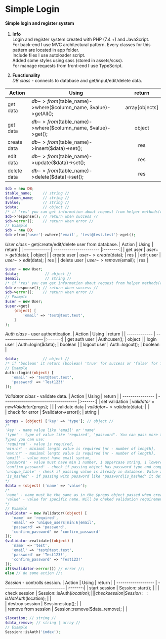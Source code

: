 # Simple Login

#### Simple login and register system

1. **Info**  
   Login and register system created with PHP (7.4 +) and JavaScript.  
   For back-end I use MVC architectural pattern. Every classes for this pattern are located in app folder.  
   Include files I use autoloader script.  
   Added some styles using sass (stored in assets/scss).  
   For manage requests from front-end I use TypeScript.  

2. **Functionality**  
   *DB class* - connects to database and get/input/edit/delete data.
   
| Action        | Using                                                          | return          |
| ------------- | -------------------------------------------------------------- |:---------------:|
| get data      | $db->from($table_name)->where($column_name, $value)->getAll(); | array[objects]  |
| get data      | $db->from($table_name)->where($column_name, $value)->get();    | object          |
| create data   | $db->from($table_name)->insert($data)->set();                  | res             |
| edit data     | $db->from($table_name)->update($data)->set();                  | res             |
| delete data   | $db->from($table_name)->delete($data)->set();                  | res             |  
```php
$db = new DB;
$table_name;     // string //
$column_name;    // string //
$value;          // string //
$data;           // object //
/* if 'res' you can get information about request from helper methods(response, error) */
$db->response(); // return when success //
$db->error();    // return when error //
// Example
$db = new DB;
$db->from('user')->where('email', 'test@test.test')->get();
```  

   *User class* - get/create/edit/delete user from database.
| Action        | Using                   |  return  |
| ------------- | ----------------------- |:--------:|
| get user      | $user->get($data);      | object   |
| create user   | $user->create($data);   | res      |
| edit user     | $user->edit($data);     | res      |
| delete user   | $user->remove($email);  | res      |  
```php
$user = new User;
$data;            // object //
$email;           // string //
/* if 'res' you can get information about request from helper methods(response, error) */
$db->response(); // return when success //
$db->error();    // return when error //
// Example
$user = new User;
$user->get(
    (object) [
        'email' => 'test@test.test',
    ]
);
```

  *Auth class* - user authentication.
| Action        | Using                 | return  |
| ------------- | --------------------- |:-------:|
| get auth user | Auth::user();         | object  |
| login user    | Auth::login($data);   | boolean |
| logout user   | Auth::logout();       | boolean |  
```php
$data;           // object //
/* if 'boolean' it return (boolean) 'true' for success or 'false' for failed action */
// Example
Auth::login((object) [
   'email' => 'test@test.test',
   'password' => 'Test123!'
]);
```

*Validator class* - validate data.
| Action           | Using                                 | return  |
| ---------------- | ------------------------------------- |:-------:|
| set validation   | $validator = new Validator($props);   |         |
| validate data    | $validator->validate($data);          |         |  
| check for error  | $validator->error();                  | string  |  
```php
$props = (object) ['key' => 'type']; // object //
/*
'key' - name value like 'email' or 'name'
'type' - type of value like 'required', 'password'. You can pass more than one value separating '|'
Types you can use:
'required' - value is required,
'min:nr' - minimal length value is required [nr - number of length],
'max:nr' - maximal length value is required [nr - number of length],
'email' - value must have email syntax,
'password' - value must have min 1 number, 1 uppercase string, 1 lowercase string, and 1 special character,
'confirm_password' - check if passing object has password type and compare this two values ('password' value must be declared in passing object),
'unique_table' - check if passing value is already in database. Value after '_' is the name of table in database ex. 'unique_users',
'is_hashed' - if passing with password like 'password|is_hashed' it define that password has already hashed and will not be validated like 'password' (min values not required)
*/
$data = (object) ['name' => 'value'];
/*
'name' - name must be the same as in the $props object passed when creating new Validator,
'value' - value for specific name. Will be cheked validation requirements.
*/
// Example
$validator = new Validator((object) [
   'name' => 'required',
   'email' => 'unique_users|min:6|email',
   'password' => 'password',
   'confirm_password' => 'confirm_password'
]);
$validator->validate((object) [
   'name' => 'test',
   'email' => 'test@test.test',
   'password' => 'Test123!',
   'confirm_password' => 'Test123!'
]);
if($validator->error()) // error //;
else // do some action //;
```

*Session* - controlls session.
| Action              | Using                           | return  |
| ------------------- | ------------------------------- |:-------:|
| start session       | Session::start();               |         |
| check session       | Session::isAuth($location);     |         |  
| check session       | Session::isNotAuth($location);  |         |  
| destroy session     | Session::stop();                |         |  
| remove from session | Session::remove($data_remove);  |         |  
```php
$location; // string //
$data_remove; // string | array //
// Example
Session::isAuth('index');
```



